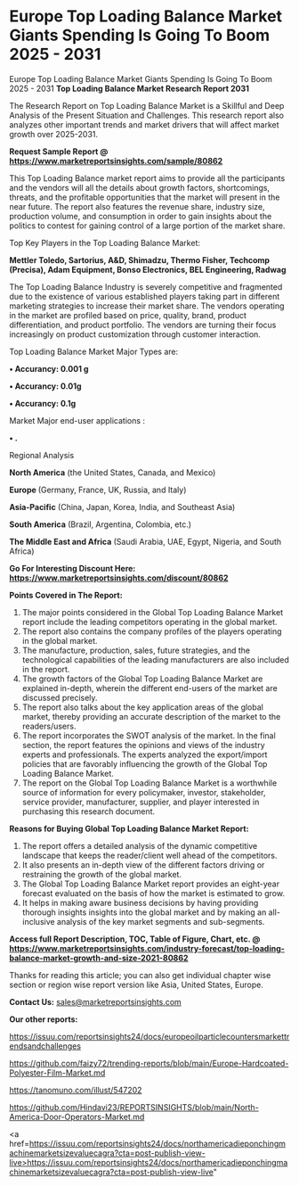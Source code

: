 # Europe Top Loading Balance Market Giants Spending Is Going To Boom 2025 - 2031
Europe Top Loading Balance Market Giants Spending Is Going To Boom 2025 - 2031
<strong>Top Loading Balance Market Research Report 2031</strong>

The Research Report on Top Loading Balance Market is a Skillful and Deep Analysis of the Present Situation and Challenges. This research report also analyzes other important trends and market drivers that will affect market growth over 2025-2031.

<strong>Request Sample Report @ <a href=https://www.marketreportsinsights.com/sample/80862>https://www.marketreportsinsights.com/sample/80862</a></strong>

This Top Loading Balance market report aims to provide all the participants and the vendors will all the details about growth factors, shortcomings, threats, and the profitable opportunities that the market will present in the near future. The report also features the revenue share, industry size, production volume, and consumption in order to gain insights about the politics to contest for gaining control of a large portion of the market share.

Top Key Players in the Top Loading Balance Market:

<strong>Mettler Toledo, Sartorius, A&D, Shimadzu, Thermo Fisher, Techcomp (Precisa), Adam Equipment, Bonso Electronics, BEL Engineering, Radwag</strong>

The Top Loading Balance Industry is severely competitive and fragmented due to the existence of various established players taking part in different marketing strategies to increase their market share. The vendors operating in the market are profiled based on price, quality, brand, product differentiation, and product portfolio. The vendors are turning their focus increasingly on product customization through customer interaction.

Top Loading Balance Market Major Types are:

<strong>• Accurancy: 0.001 g

• Accurancy: 0.01g

• Accurancy: 0.1g</strong>

Market Major end-user applications :

<strong>• .</strong>

Regional Analysis

</u><strong><b>North America</b></strong> (the United States, Canada, and Mexico)

<strong><b>Europe </b></strong>(Germany, France, UK, Russia, and Italy)

<strong><b>Asia-Pacific</b></strong> (China, Japan, Korea, India, and Southeast Asia)

<strong><b>South America</b></strong> (Brazil, Argentina, Colombia, etc.)

<strong><b>The Middle East and Africa</b></strong> (Saudi Arabia, UAE, Egypt, Nigeria, and South Africa)

<strong>Go For Interesting Discount Here: <a href=https://www.marketreportsinsights.com/discount/80862>https://www.marketreportsinsights.com/discount/80862</a></strong>

<strong>Points Covered in The Report:</strong>
<ol>
  <li>The major points considered in the Global Top Loading Balance Market report include the leading competitors operating in the global market.</li>
  <li>The report also contains the company profiles of the players operating in the global market.</li>
  <li>The manufacture, production, sales, future strategies, and the technological capabilities of the leading manufacturers are also included in the report.</li>
  <li>The growth factors of the Global Top Loading Balance Market are explained in-depth, wherein the different end-users of the market are discussed precisely.</li>
  <li>The report also talks about the key application areas of the global market, thereby providing an accurate description of the market to the readers/users.</li>
  <li>The report incorporates the SWOT analysis of the market. In the final section, the report features the opinions and views of the industry experts and professionals. The experts analyzed the export/import policies that are favorably influencing the growth of the Global Top Loading Balance Market.</li>
  <li>The report on the Global Top Loading Balance Market is a worthwhile source of information for every policymaker, investor, stakeholder, service provider, manufacturer, supplier, and player interested in purchasing this research document.</li>
</ol>
<strong>Reasons for Buying Global Top Loading Balance Market Report:</strong>

<ol>
  <li>The report offers a detailed analysis of the dynamic competitive landscape that keeps the reader/client well ahead of the competitors.</li>
  <li>It also presents an in-depth view of the different factors driving or restraining the growth of the global market.</li>
  <li>The Global Top Loading Balance Market report provides an eight-year forecast evaluated on the basis of how the market is estimated to grow.</li>
  <li>It helps in making aware business decisions by having providing thorough insights insights into the global market and by making an all-inclusive analysis of the key market segments and sub-segments.</li>
</ol>
<strong>Access full Report Description, TOC, Table of Figure, Chart, etc. @ <a href=https://www.marketreportsinsights.com/industry-forecast/top-loading-balance-market-growth-and-size-2021-80862>https://www.marketreportsinsights.com/industry-forecast/top-loading-balance-market-growth-and-size-2021-80862</a></strong>


Thanks for reading this article; you can also get individual chapter wise section or region wise report version like Asia, United States, Europe.

<strong>Contact Us:</strong>
sales@marketreportsinsights.com

<strong>Our other reports:</strong>

<a href=https://issuu.com/reportsinsights24/docs/europeoilparticlecountersmarkettrendsandchallenges>https://issuu.com/reportsinsights24/docs/europeoilparticlecountersmarkettrendsandchallenges</a>

<a href=https://github.com/faizy72/trending-reports/blob/main/Europe-Hardcoated-Polyester-Film-Market.md>https://github.com/faizy72/trending-reports/blob/main/Europe-Hardcoated-Polyester-Film-Market.md</a>

<a href=https://tanomuno.com/illust/547202>https://tanomuno.com/illust/547202</a>

<a href=https://github.com/Hindavi23/REPORTSINSIGHTS/blob/main/North-America-Door-Operators-Market.md>https://github.com/Hindavi23/REPORTSINSIGHTS/blob/main/North-America-Door-Operators-Market.md</a>

<a href=https://issuu.com/reportsinsights24/docs/northamericadieponchingmachinemarketsizevaluecagra?cta=post-publish-view-live>https://issuu.com/reportsinsights24/docs/northamericadieponchingmachinemarketsizevaluecagra?cta=post-publish-view-live</a>"
